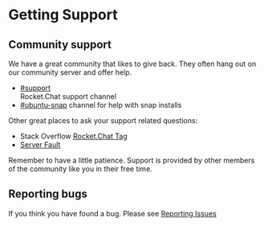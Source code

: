 # Getting Support

## Community support
We have a great community that likes to give back.  They often hang out on our community server and offer help.

* [\#support](https://demo.rocket.chat/channel/support)  
Rocket.Chat support channel
* [\#ubuntu-snap](https://demo.rocket.chat/channel/ubuntu-snap) channel for help with snap installs

Other great places to ask your support related questions:
* Stack Overflow [Rocket.Chat Tag](https://stackoverflow.com/questions/tagged/rocket.chat)
* [Server Fault](https://serverfault.com/search?q=Rocket.Chat)

Remember to have a little patience. Support is provided by other members of the community like you in their free time.

## Reporting bugs

If you think you have found a bug.  Please see [Reporting Issues](/1.%20Contributing/Reporting%20Issues)
